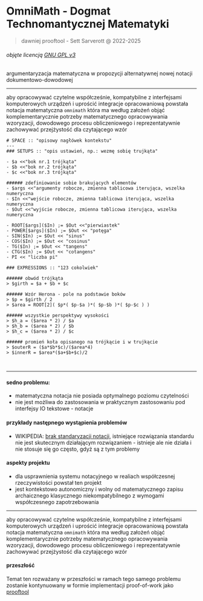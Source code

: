 # OmniMath - Dogmat Technomantycznej Matematyki
> dawniej prooftool - Sett Sarverott @ 2022-2025
###### objęte licencją [GNU GPL v3](./LICENSE)
argumentaryzacja matematyczna w propozycji alternatywnej nowej notacji dokumentowo-dowodowej

---

aby opracowywać czytelne współcześnie, kompatybilne z interfejsami komputerowych urządzeń i uprościć integracje opracowaniową powstała notacja matematyczna `omnimath` która ma według założeń objąć komplementarycznie potrzeby matematycznego opracowywania wzoryzacji, dowodowego procesu obliczeniowego i reprezentatywnie zachowywać przejżystość dla czytającego wzór

```omnimath 
# SPACE :: "opisowy nagłówek kontekstu"
---
### SETUPS :: "opis ustawień, np.: wezmę sobię trujkąta"

- $a <<"bok nr.1 trójkąta"
- $b <<"bok nr.2 trójkąta"
- $c <<"bok nr.3 trójkąta"

###### zdefiniowanie sobie brakujących elementów
- $args <<"argumenty robocze, zmienna tablicowa iterująca, wszelka numeryczna
- $In <<"wejście robocze, zmienna tablicowa iterująca, wszelka numeryczna
- $Out <<"wyjście robocze, zmienna tablicowa iterująca, wszelka numeryczna

- ROOT[$args]($In) ;= $Out <<"pierwiastek"
- POWER[$args]($In) ;= $Out << "potęga"
- SIN($In) ;= $Out << "sinus"
- COS($In) ;= $Out << "cosinus"
- TG($In) ;= $Out << "tangens"
- CTG($In) ;= $Out << "cotangens"
- PI << "liczba pi"

### EXPRESSIONS :: "123 cokolwiek"

###### obwód trójkąta
> $girth = $a + $b + $c

###### Wzór Herona - pole na podstawie boków
> $p = $girth / 2
> $area = ROOT[2]( $p*( $p-$a )*( $p-$b )*( $p-$c ) )

###### wszystkie perspektywy wysokości
> $h_a = ($area * 2) / $a
> $h_b = ($area * 2) / $b
> $h_c = ($area * 2) / $c

###### promień koła opisanego na trójkącie i w trujkącie
> $outerR = ($a*$b*$c)/($area*4)
> $innerR = $area*($a+$b+$c)/2



```

---

#### sedno problemu: 

- matematyczna notacja nie posiada optymalnego poziomu czytelności
- nie jest możliwa do zastosowania w praktycznym zastosowaniu pod interfejsy IO tekstowe - notacje 

#### przykłady następnego wystąpienia problemów

- WIKIPEDIA: [brak standaryzacji notacji](https://pl.wikipedia.org/wiki/Obrazy_w_mechanice_kwantowej#Obraz_Diraca_(obraz_oddzia%C5%82ywania)), istniejące rozwiązania standardu nie jest skutecznym działającym rozwiązaniem - istnieje ale nie działa i nie stosuje się go często, gdyż są z tym problemy

#### aspekty projektu

- dla usprawnienia systemu notacyjnego w realiach współczesnej rzeczywistości powstał ten projekt
- jest kontekstowo autonomiczny i wolny od matematycznego zapisu archaicznego klasycznego niekompatybilnego z wymogami współczesnego zapotrzebowania

---

aby opracowywać czytelne współcześnie, kompatybilne z interfejsami komputerowych urządzeń i uprościć integracje opracowaniową powstała notacja matematyczna `omnimath` która ma według założeń objąć komplementarycznie potrzeby matematycznego opracowywania wzoryzacji, dowodowego procesu obliczeniowego i reprezentatywnie zachowywać przejżystość dla czytającego wzór

#### przeszłość

Temat ten rozważany w przeszłości w ramach tego samego problemu zostanie kontynuowany w formie implementacji proof-of-work jako [prooftool](https://github.com/Sarverott/omnimath)

